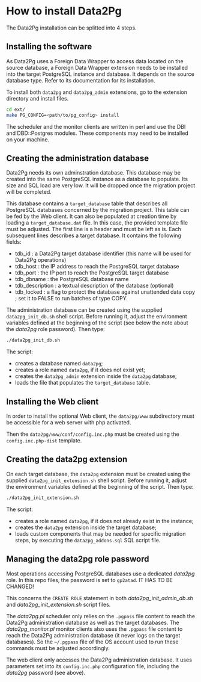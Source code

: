 # How to install Data2Pg

The Data2Pg installation can be splitted into 4 steps.

## Installing the software

As Data2Pg uses a Foreign Data Wrapper to access data located on the source database, a Foreign Data Wrapper extension needs to be installed into the target PostgreSQL instance and database. It depends on the source database type. Refer to its documentation for its installation.

To install both `data2pg` and `data2pg_admin` extensions, go to the extension directory and install files.

```sh
cd ext/
make PG_CONFIG=<path/to/pg_config> install
```

The scheduler and the monitor clients are written in perl and use the DBI and DBD::Postgres modules. These components may need to be installed on your machine.

## Creating the administration database

Data2Pg needs its own adminstration database. This database may be created into the same PostgreSQL instance as a database to populate. Its size and SQL load are very low. It will be dropped once the migration project will be completed.

This database contains a `target_database` table that describes all PostgreSQL databases concerned by the migration project. This table can be fed by the Web client. It can also be populated at creation time by loading a `target_database.dat` file. In this case, the provided template file must be adjusted. The first line is a header and must be left as is. Each subsequent lines describes a target database. It contains the following fields:

   * tdb_id : a Data2Pg target database identifier (this name will be used for Data2Pg operations)
   * tdb_host : the IP address to reach the PostgreSQL target database
   * tdb_port : the IP port to reach the PostgreSQL target database
   * tdb_dbname : the PostgreSQL database name
   * tdb_description : a textual description of the database (optional)
   * tdb_locked : a flag to protect the database against unattended data copy ; set it to FALSE to run batches of type COPY.

The administration database can be created using the supplied `data2pg_init_db.sh` shell script. Before running it, adjust the environment variables defined at the beginning of the script (see below the note about the *data2pg* role password). Then type:

```sh
./data2pg_init_db.sh
```

The script:

   * creates a database named `data2pg`;
   * creates a role named `data2pg`, if it does not exist yet;
   * creates the `data2pg_admin` extension inside the `data2pg` database;
   * loads the file that populates the `target_database` table.

## Installing the Web client

In order to install the optional Web client, the `data2pg/www` subdirectory must be accessible for a web server with php activated.

Then the `data2pg/www/conf/config.inc.php` must be created using the `config.inc.php-dist` template.

## Creating the data2pg extension

On each target database, the `data2pg` extension must be created using the supplied `data2pg_init_extension.sh` shell script. Before running it, adjust the environment variables defined at the beginning of the script. Then type:

```sh
./data2pg_init_extension.sh
```

The script:

   * creates a role named `data2pg`, if it does not already exist in the instance;
   * creates the `data2pg` extension inside the target database;
   * loads custom components that may be needed for specific migration steps, by executing the `data2pg_addons.sql` SQL script file.

## Managing the data2pg role password

Most operations accessing PostgreSQL databases use a dedicated *data2pg* role. In this repo files, the password is set to `gp2atad`. IT HAS TO BE CHANGED!

This concerns the `CREATE ROLE` statement in both *data2pg_init_admin_db.sh* and *data2pg_init_extension.sh* script files.

The *data2pg.pl* scheduler only relies on the `.pgpass` file content to reach the Data2Pg administration database as well as the target databases. The *data2pg_monitor.pl* monitor clients also uses the `.pgpass` file content to reach the Data2Pg administration database (it never logs on the target databases). So the `~/.pgpass` file of the OS account used to run these commands must be adjusted accordingly.

The web client only accesses the Data2Pg administration database. It uses parameters set into its `config.inc.php` configuration file, including the *data2pg* password (see above).
